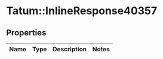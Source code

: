 # Tatum::InlineResponse40357

## Properties
Name | Type | Description | Notes
------------ | ------------- | ------------- | -------------

